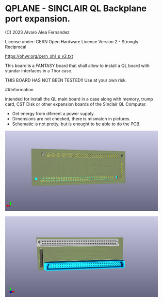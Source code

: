 # QPLANE - SINCLAIR QL Backplane port expansion.

(C) 2023 Alvaro Alea Fernandez

License under: CERN Open Hardware Licence Version 2 - Strongly Reciprocal

https://ohwr.org/cern_ohl_s_v2.txt

This board is a FANTASY board that shall allow to install a QL board with standar interfaces in a Thor case.

THIS BOARD HAS NOT BEEN TESTED!! Use at your own risk.

##Information

intended for install the QL main board in a case along with memory, trump card, CST Disk or other expansion boards of the Sinclair QL Computer.

* Get energy from diferent a power supply.
* Dimensions are not checked, there is mismatch in pictures.
* Schematic is not pretty, but is enought to be able to do the PCB.

![My image](Thor_30_backplane_solderside.png)

![My image](Thor_30_backplane_compside.png)

